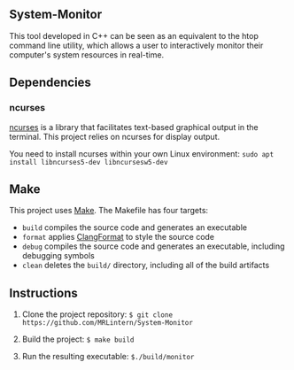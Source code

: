 ## System-Monitor
This tool developed in C++ can be seen as an equivalent to the htop command line utility,
which allows a user to interactively monitor their computer's system resources in real-time.

## Dependencies
### ncurses
[ncurses](https://www.gnu.org/software/ncurses/) is a library that facilitates text-based graphical output in the terminal. This project relies on ncurses for display output.

You need to install ncurses within your own Linux environment: `sudo apt install libncurses5-dev libncursesw5-dev`

## Make
This project uses [Make](https://www.gnu.org/software/make/). The Makefile has four targets:
* `build` compiles the source code and generates an executable
* `format` applies [ClangFormat](https://clang.llvm.org/docs/ClangFormat.html) to style the source code
* `debug` compiles the source code and generates an executable, including debugging symbols
* `clean` deletes the `build/` directory, including all of the build artifacts

## Instructions

1. Clone the project repository: `$ git clone https://github.com/MRLintern/System-Monitor`

2. Build the project: `$ make build`

3. Run the resulting executable: `$./build/monitor`
